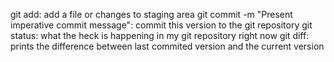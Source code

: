 git add: add a file or changes to staging area
git commit -m "Present imperative commit message": commit this version to the git repository 
git status: what the heck is happening in my git repository right now
git diff: prints the difference between last commited version and the current version
